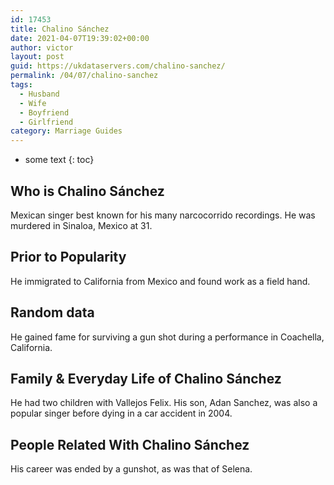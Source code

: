 ```yaml
---
id: 17453
title: Chalino Sánchez
date: 2021-04-07T19:39:02+00:00
author: victor
layout: post
guid: https://ukdataservers.com/chalino-sanchez/
permalink: /04/07/chalino-sanchez
tags:
  - Husband
  - Wife
  - Boyfriend
  - Girlfriend
category: Marriage Guides
---
```


* some text
{: toc}


## Who is Chalino Sánchez



Mexican singer best known for his many narcocorrido recordings. He was murdered in Sinaloa, Mexico at 31. 

                
                
                
## Prior to Popularity



He immigrated to California from Mexico and found work as a field hand.

                
                
                
## Random data



He gained fame for surviving a gun shot during a performance in Coachella, California.

                
                
                
## Family & Everyday Life of Chalino Sánchez



He had two children with Vallejos Felix. His son, Adan Sanchez, was also a popular singer before dying in a car accident in 2004. 

                
                
                
## People Related With Chalino Sánchez



His career was ended by a gunshot, as was that of Selena.

                
              
            
          
          
          